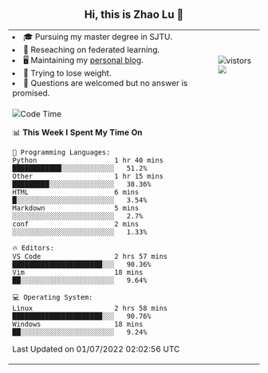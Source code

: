 <h2 align="center"> Hi, this is Zhao Lu 👋</h2>

<table style="overflow:hidden;">
    <tr> 
        <td>
            <li>🎓 Pursuing my master degree in SJTU.</li>
            <li>🌱 Reseaching on federated learning.</li>
            <li>🖥️ Maintaining my <a href="https://ifarewell.xyz">personal blog</a>.</li>
            <li>💪 Trying to lose weight.</li>
            <li>💬 Questions are welcomed but no answer is promised.</li> 
        </td>
        <td>
            <img src="https://visitor-badge.glitch.me/badge?page_id=ifarewell" alt="vistors" />
        <br>
          <img src="https://github-readme-stats.vercel.app/api?username=ifarewell&theme=graywhite&hide=prs,contribs&show_icons=true&hide_border=true&icon_color=CE1D2D&text_color=718096&bg_color=ffffff&hide_title=true" />
        </td>
    </tr>
    <tr>
        <td colspan="2">
            
<!--START_SECTION:waka-->
![Code Time](http://img.shields.io/badge/Code%20Time-212%20hrs%2024%20mins-blue)

📊 **This Week I Spent My Time On** 

```text
💬 Programming Languages: 
Python                   1 hr 40 mins        ████████████░░░░░░░░░░░░░   51.2% 
Other                    1 hr 15 mins        █████████░░░░░░░░░░░░░░░░   38.36% 
HTML                     6 mins              █░░░░░░░░░░░░░░░░░░░░░░░░   3.54% 
Markdown                 5 mins              ░░░░░░░░░░░░░░░░░░░░░░░░░   2.7% 
conf                     2 mins              ░░░░░░░░░░░░░░░░░░░░░░░░░   1.33%

🔥 Editors: 
VS Code                  2 hrs 57 mins       ██████████████████████░░░   90.36% 
Vim                      18 mins             ██░░░░░░░░░░░░░░░░░░░░░░░   9.64%

💻 Operating System: 
Linux                    2 hrs 58 mins       ██████████████████████░░░   90.76% 
Windows                  18 mins             ██░░░░░░░░░░░░░░░░░░░░░░░   9.24%

```


 Last Updated on 01/07/2022 02:02:56 UTC
<!--END_SECTION:waka-->
            
</td></tr>
</table>


